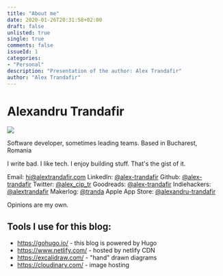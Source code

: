 ```yaml
---
title: "About me"
date: 2020-01-26T20:31:58+02:00
draft: false
unlisted: true
single: true
comments: false
issueId: 1
categories:
- "Personal"
description: "Presentation of the author: Alex Trandafir"
author: "Alex Trandafir"
---
```


# Alexandru Trandafir

<!-- <img src="/static/image/profile-picture.jpg"/> -->

<img src="https://res.cloudinary.com/livebashco/image/upload/v1580068240/profile-picture_i94pl1.jpg"/>

Software developer, sometimes leading teams. Based in Bucharest, Romania

I write bad. I like tech. I enjoy building stuff. That's the gist of it. 

Email: <a href="mailto:hi@alextrandafir.com">hi@alextrandafir.com</a> 
LinkedIn:  <a href="https://www.linkedin.com/in/alexandru-trandafir-a3b9534b/">@alex-trandafir</a>
Github: <a href="https://github.com/alex-trandafir/">@alex-trandafir</a>
Twitter: <a href="https://twitter.com/alex_cip_tr">@alex_cip_tr</a>
Goodreads: <a href="https://goodreads.com/alex-trandafir">@alex-trandafir</a>
Indiehackers: <a href="https://www.indiehackers.com/alextrandafir">@alextrandafir</a>
Makerlog: <a href="https://getmakerlog.com/users/tranda">@tranda</a>
Apple App Store: <a href="https://apps.apple.com/us/developer/alexandru-trandafir/id1565207226">@alexandru-trandafir</a>


Opinions are my own. 


## Tools I use for this blog: 

* https://gohugo.io/ - this blog is powered by Hugo
* https://www.netlify.com/ - hosted by netlify CDN
* https://excalidraw.com/ - "hand" drawn diagrams
* https://cloudinary.com/ - image hosting
